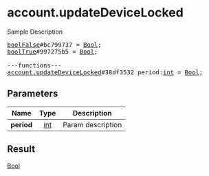 # account.updateDeviceLocked

Sample Description

<pre>
<a href="../constructor/boolFalse.md">boolFalse</a>#bc799737 = <a href="../type/Bool.md">Bool</a>;
<a href="../constructor/boolTrue.md">boolTrue</a>#997275b5 = <a href="../type/Bool.md">Bool</a>;

---functions---
<a href="../method/account.updateDeviceLocked.md">account.updateDeviceLocked</a>#38df3532 period:<a href="../type/int.md">int</a> = <a href="../type/Bool.md">Bool</a>;</pre>
## Parameters

| Name | Type | Description |
|------|:----:|-------------|
| **period** | <a href="../type/int.md">int</a> | Param description |

## Result

<a href="../type/Bool.md">Bool</a>

